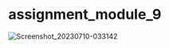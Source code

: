 # assignment_module_9

![Screenshot_20230710-033142](https://github.com/Mahibulhassan/Ostad-Online-Learning/assets/47428111/fe6dd60d-2ddf-41b6-9549-ab158cae018d)
